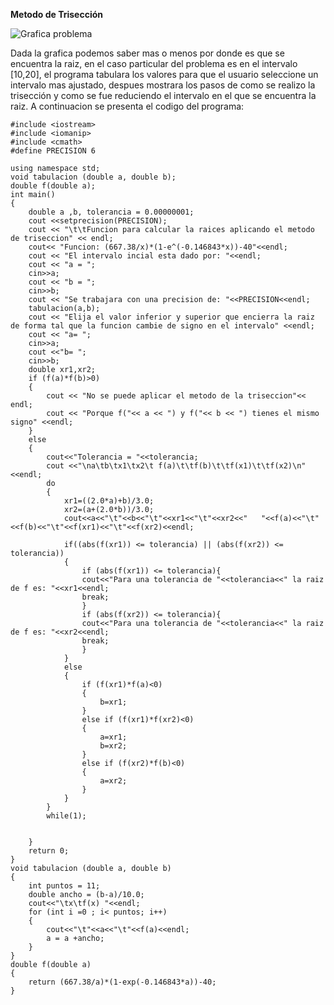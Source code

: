 **Metodo de Trisección**

![Grafica problema](https://ibb.co/mVXrOo)

Dada la grafica podemos saber mas o menos por donde es que se encuentra la raiz, en el caso particular del problema es en el intervalo [10,20], el programa tabulara los valores para que el usuario seleccione un intervalo mas ajustado, despues mostrara los pasos de como se realizo la trisección y como se fue reduciendo el intervalo en el que se encuentra la raiz.
A continuacion se presenta el codigo del programa:

    #include <iostream>
    #include <iomanip>
    #include <cmath>
    #define PRECISION 6
    
    using namespace std;
    void tabulacion (double a, double b);
    double f(double a);
    int main()
    {
        double a ,b, tolerancia = 0.00000001;
        cout <<setprecision(PRECISION);
        cout << "\t\tFuncion para calcular la raices aplicando el metodo de triseccion" << endl;
        cout<< "Funcion: (667.38/x)*(1-e^(-0.146843*x))-40"<<endl;
        cout << "El intervalo incial esta dado por: "<<endl;
        cout << "a = ";
        cin>>a;
        cout << "b = ";
        cin>>b;
        cout << "Se trabajara con una precision de: "<<PRECISION<<endl;
        tabulacion(a,b);
        cout << "Elija el valor inferior y superior que encierra la raiz de forma tal que la funcion cambie de signo en el intervalo" <<endl;
        cout << "a= ";
        cin>>a;
        cout <<"b= ";
        cin>>b;
        double xr1,xr2;
        if (f(a)*f(b)>0)
        {
            cout << "No se puede aplicar el metodo de la triseccion"<< endl;
            cout << "Porque f("<< a << ") y f("<< b << ") tienes el mismo signo" <<endl;
        }
        else
        {
            cout<<"Tolerancia = "<<tolerancia;
            cout <<"\na\tb\tx1\tx2\t f(a)\t\tf(b)\t\tf(x1)\t\tf(x2)\n"<<endl;
            do
            {
                xr1=((2.0*a)+b)/3.0;
                xr2=(a+(2.0*b))/3.0;
                cout<<a<<"\t"<<b<<"\t"<<xr1<<"\t"<<xr2<<"   "<<f(a)<<"\t"<<f(b)<<"\t"<<f(xr1)<<"\t"<<f(xr2)<<endl;
    
                if((abs(f(xr1)) <= tolerancia) || (abs(f(xr2)) <= tolerancia))
                {
                    if (abs(f(xr1)) <= tolerancia){
                    cout<<"Para una tolerancia de "<<tolerancia<<" la raiz de f es: "<<xr1<<endl;
                    break;
                    }
                    if (abs(f(xr2)) <= tolerancia){
                    cout<<"Para una tolerancia de "<<tolerancia<<" la raiz de f es: "<<xr2<<endl;
                    break;
                    }
                }
                else
                {
                    if (f(xr1)*f(a)<0)
                    {
                        b=xr1;
                    }
                    else if (f(xr1)*f(xr2)<0)
                    {
                        a=xr1;
                        b=xr2;
                    }
                    else if (f(xr2)*f(b)<0)
                    {
                        a=xr2;
                    }
                }
            }
            while(1);
    
    
        }
        return 0;
    }
    void tabulacion (double a, double b)
    {
        int puntos = 11;
        double ancho = (b-a)/10.0;
        cout<<"\tx\tf(x) "<<endl;
        for (int i =0 ; i< puntos; i++)
        {
            cout<<"\t"<<a<<"\t"<<f(a)<<endl;
            a = a +ancho;
        }
    }
    double f(double a)
    {
        return (667.38/a)*(1-exp(-0.146843*a))-40;
    }




